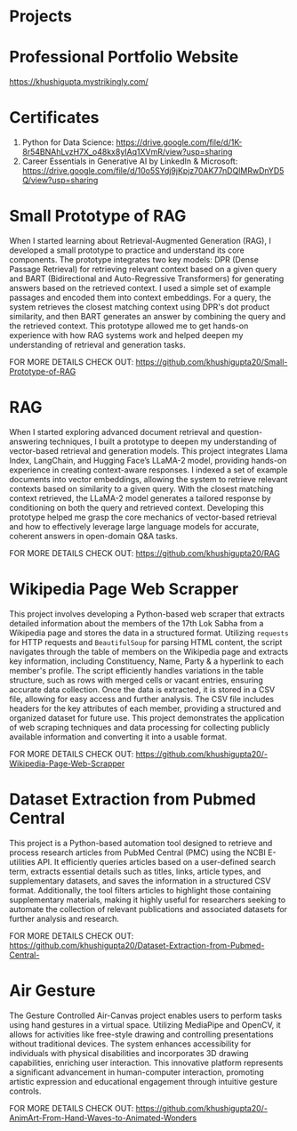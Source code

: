# Projects

# Professional Portfolio Website 
https://khushigupta.mystrikingly.com/

# Certificates
1. Python for Data Science: https://drive.google.com/file/d/1K-8r54BNAhLvzH7X_o48kx8yIAq1XVmR/view?usp=sharing
2. Career Essentials in Generative AI by LinkedIn & Microsoft: https://drive.google.com/file/d/10o5SYdj9jKpjz70AK77nDQlMRwDnYD5Q/view?usp=sharing

# Small Prototype of RAG

When I started learning about Retrieval-Augmented Generation (RAG), I developed a small prototype to practice and understand its core components. The prototype integrates two key models: DPR (Dense Passage Retrieval) for retrieving relevant context based on a given query and BART (Bidirectional and Auto-Regressive Transformers) for generating answers based on the retrieved context. I used a simple set of example passages and encoded them into context embeddings. For a query, the system retrieves the closest matching context using DPR's dot product similarity, and then BART generates an answer by combining the query and the retrieved context. This prototype allowed me to get hands-on experience with how RAG systems work and helped deepen my understanding of retrieval and generation tasks.

FOR MORE DETAILS CHECK OUT: https://github.com/khushigupta20/Small-Prototype-of-RAG

# RAG

When I started exploring advanced document retrieval and question-answering techniques, I built a prototype to deepen my understanding of vector-based retrieval and generation models. This project integrates Llama Index, LangChain, and Hugging Face’s LLaMA-2 model, providing hands-on experience in creating context-aware responses. I indexed a set of example documents into vector embeddings, allowing the system to retrieve relevant contexts based on similarity to a given query. With the closest matching context retrieved, the LLaMA-2 model generates a tailored response by conditioning on both the query and retrieved context. Developing this prototype helped me grasp the core mechanics of vector-based retrieval and how to effectively leverage large language models for accurate, coherent answers in open-domain Q&A tasks.

FOR MORE DETAILS CHECK OUT: https://github.com/khushigupta20/RAG

# Wikipedia Page Web Scrapper

This project involves developing a Python-based web scraper that extracts detailed information about the members of the 17th Lok Sabha from a Wikipedia page and stores the data in a structured format. Utilizing `requests` for HTTP requests and `BeautifulSoup` for parsing HTML content, the script navigates through the table of members on the Wikipedia page and extracts key information, including Constituency, Name, Party & a hyperlink to each member's profile. The script efficiently handles variations in the table structure, such as rows with merged cells or vacant entries, ensuring accurate data collection. Once the data is extracted, it is stored in a CSV file, allowing for easy access and further analysis. The CSV file includes headers for the key attributes of each member, providing a structured and organized dataset for future use. This project demonstrates the application of web scraping techniques and data processing for collecting publicly available information and converting it into a usable format.

FOR MORE DETAILS CHECK OUT: https://github.com/khushigupta20/-Wikipedia-Page-Web-Scrapper

# Dataset Extraction from Pubmed Central 

This project is a Python-based automation tool designed to retrieve and process research articles from PubMed Central (PMC) using the NCBI E-utilities API. It efficiently queries articles based on a user-defined search term, extracts essential details such as titles, links, article types, and supplementary datasets, and saves the information in a structured CSV format. Additionally, the tool filters articles to highlight those containing supplementary materials, making it highly useful for researchers seeking to automate the collection of relevant publications and associated datasets for further analysis and research.

FOR MORE DETAILS CHECK OUT: https://github.com/khushigupta20/Dataset-Extraction-from-Pubmed-Central-

# Air Gesture 

The Gesture Controlled Air-Canvas project enables users to perform tasks using hand gestures in a virtual space. Utilizing MediaPipe and OpenCV, it allows for activities like free-style drawing and controlling presentations without traditional devices. The system enhances accessibility for individuals with physical disabilities and incorporates 3D drawing capabilities, enriching user interaction. This innovative platform represents a significant advancement in human-computer interaction, promoting artistic expression and educational engagement through intuitive gesture controls.

FOR MORE DETAILS CHECK OUT: https://github.com/khushigupta20/-AnimArt-From-Hand-Waves-to-Animated-Wonders
